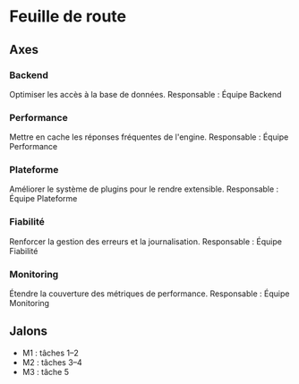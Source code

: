 # Feuille de route

## Axes

### Backend
Optimiser les accès à la base de données.
Responsable : Équipe Backend

### Performance
Mettre en cache les réponses fréquentes de l'engine.
Responsable : Équipe Performance

### Plateforme
Améliorer le système de plugins pour le rendre extensible.
Responsable : Équipe Plateforme

### Fiabilité
Renforcer la gestion des erreurs et la journalisation.
Responsable : Équipe Fiabilité

### Monitoring
Étendre la couverture des métriques de performance.
Responsable : Équipe Monitoring

## Jalons

- M1 : tâches 1–2
- M2 : tâches 3–4
- M3 : tâche 5
